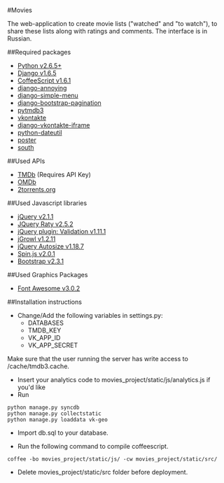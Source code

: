 #Movies

The web-application to create movie lists ("watched" and "to watch"), to share these lists along with ratings and comments. The interface is in Russian.

##Required packages

* [Python v2.6.5+](http://www.python.org)
* [Django v1.6.5](http://djangoproject.com)
* [CoffeeScript v1.6.1](http://coffeescript.org)
* [django-annoying](https://github.com/skorokithakis/django-annoying)
* [django-simple-menu](https://github.com/fatbox/django-simple-menu)
* [django-bootstrap-pagination](https://github.com/jmcclell/django-bootstrap-pagination)
* [pytmdb3](https://github.com/wagnerrp/pytmdb3)
* [vkontakte](https://bitbucket.org/kmike/vkontakte/src)
* [django-vkontakte-iframe](https://bitbucket.org/kmike/django-vkontakte-iframe/)
* [python-dateutil](http://labix.org/python-dateutil)
* [poster](https://pypi.python.org/pypi/poster/)
* [south](http://south.aeracode.org/)

##Used APIs
* [TMDb](http://www.themoviedb.org/) (Requires API Key)
* [OMDb](http://www.omdbapi.com/)
* [2torrents.org](http://2torrents.org)

##Used Javascript libraries

* [jQuery v2.1.1](http://jquery.com/)
* [JQuery Raty v2.5.2](http://wbotelhos.com/raty/)
* [jQuery plugin: Validation v1.11.1](http://bassistance.de/jquery-plugins/jquery-plugin-validation/)
* [jGrowl v1.2.11](https://github.com/stanlemon/jGrowl)
* [jQuery Autosize v1.18.7](http://www.jacklmoore.com/autosize/)
* [Spin.js v2.0.1](http://fgnass.github.com/spin.js/)
* [Bootstrap v2.3.1](http://twitter.github.com/bootstrap/)

##Used Graphics Packages
* [Font Awesome v3.0.2](http://fortawesome.github.com/Font-Awesome/)

##Installation instructions

* Change/Add the following variables in settings.py:
    * DATABASES
    * TMDB_KEY
    * VK_APP_ID
    * VK_APP_SECRET

Make sure that the user running the server has write access to /cache/tmdb3.cache.

* Insert your analytics code to movies_project/static/js/analytics.js if you'd like
* Run
```
python manage.py syncdb
python manage.py collectstatic
python manage.py loaddata vk-geo
```

* Import db.sql to your database.

* Run the following command to compile coffeescript.
```
coffee -bo movies_project/static/js/ -cw movies_project/static/src/
```

* Delete movies_project/static/src folder before deployment.